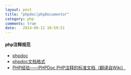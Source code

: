 ```yaml
---
layout: post
title: "phpdoc|phpDocumentor"
category: php
comments: true
date:   2014-09-12 10:59:51
---
```


#### php注释规范
- [phpdoc](http://www.phpdoc.org/)
- [phpdoc文档格式](http://sofire.iteye.com/blog/120007)
- [PHP经验——PHPDoc PHP注释的标准文档（翻译自Wiki）](http://www.cnblogs.com/picaso/archive/2012/10/04/2711435.html)
